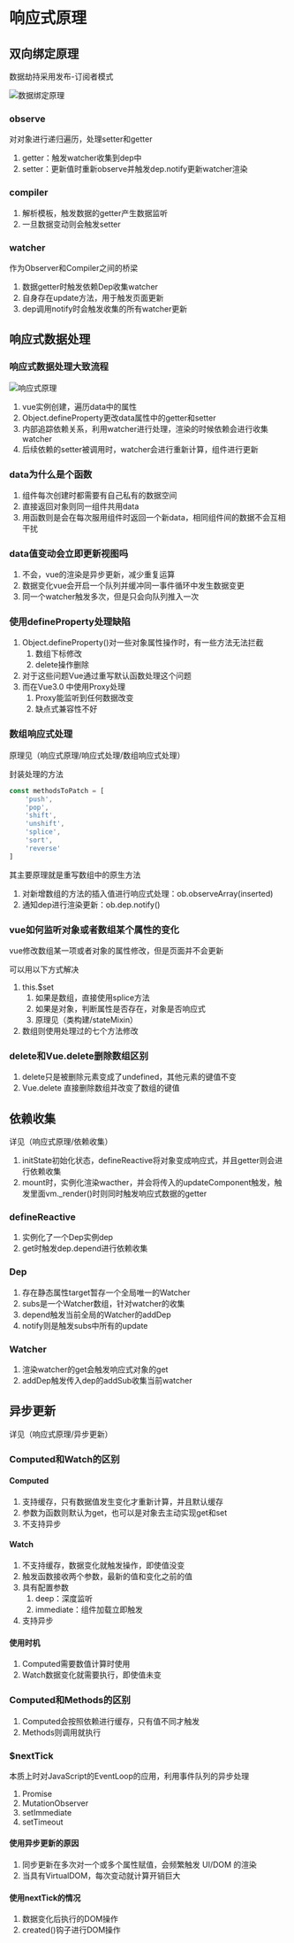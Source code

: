 # 响应式原理

## 双向绑定原理

数据劫持采用发布-订阅者模式

![数据绑定原理](assets/04-数据绑定原理.png)

### observe

对对象进行递归遍历，处理setter和getter
1. getter：触发watcher收集到dep中
2. setter：更新值时重新observe并触发dep.notify更新watcher渲染

### compiler

1. 解析模板，触发数据的getter产生数据监听
2. 一旦数据变动则会触发setter

### watcher

作为Observer和Compiler之间的桥梁
1. 数据getter时触发依赖Dep收集watcher
2. 自身存在update方法，用于触发页面更新
3. dep调用notify时会触发收集的所有watcher更新

## 响应式数据处理

### 响应式数据处理大致流程

![响应式原理](assets/04-响应式原理.png)

1. vue实例创建，遍历data中的属性
2. Object.defineProperty更改data属性中的getter和setter
3. 内部追踪依赖关系，利用watcher进行处理，渲染的时候依赖会进行收集watcher
4. 后续依赖的setter被调用时，watcher会进行重新计算，组件进行更新

### data为什么是个函数

1. 组件每次创建时都需要有自己私有的数据空间
2. 直接返回对象则同一组件共用data
3. 用函数则是会在每次服用组件时返回一个新data，相同组件间的数据不会互相干扰

### data值变动会立即更新视图吗

1. 不会，vue的渲染是异步更新，减少重复运算
2. 数据变化vue会开启一个队列并缓冲同一事件循环中发生数据变更
3. 同一个watcher触发多次，但是只会向队列推入一次

### 使用defineProperty处理缺陷

1. Object.defineProperty()对一些对象属性操作时，有一些方法无法拦截
   1. 数组下标修改
   2. delete操作删除
2. 对于这些问题Vue通过重写默认函数处理这个问题
3. 而在Vue3.0 中使用Proxy处理
   1. Proxy能监听到任何数据改变
   2. 缺点式兼容性不好

### 数组响应式处理

原理见（响应式原理/响应式处理/数组响应式处理）

封装处理的方法

```js
const methodsToPatch = [
    'push',
    'pop',
    'shift',
    'unshift',
    'splice',
    'sort',
    'reverse'
]
```

其主要原理就是重写数组中的原生方法
1. 对新增数组的方法的插入值进行响应式处理：ob.observeArray(inserted)
2. 通知dep进行渲染更新：ob.dep.notify()

### vue如何监听对象或者数组某个属性的变化

vue修改数组某一项或者对象的属性修改，但是页面并不会更新

可以用以下方式解决

1. this.$set
   1. 如果是数组，直接使用splice方法
   2. 如果是对象，判断属性是否存在，对象是否响应式
   3. 原理见（类构建/stateMixin）
2. 数组则使用处理过的七个方法修改

### delete和Vue.delete删除数组区别

1. delete只是被删除元素变成了undefined，其他元素的键值不变
2. Vue.delete 直接删除数组并改变了数组的键值

## 依赖收集

详见（响应式原理/依赖收集）

1. initState初始化状态，defineReactive将对象变成响应式，并且getter则会进行依赖收集
2. mount时，实例化渲染wacther，并会将传入的updateComponent触发，触发里面vm._render()时则同时触发响应式数据的getter

### defineReactive

1. 实例化了一个Dep实例dep
2. get时触发dep.depend进行依赖收集

### Dep

1. 存在静态属性target暂存一个全局唯一的Watcher
2. subs是一个Watcher数组，针对watcher的收集
3. depend触发当前全局的Watcher的addDep
4. notify则是触发subs中所有的update

### Watcher

1. 渲染watcher的get会触发响应式对象的get
2. addDep触发传入dep的addSub收集当前watcher

## 异步更新

详见（响应式原理/异步更新）

### Computed和Watch的区别

#### Computed

1. 支持缓存，只有数据值发生变化才重新计算，并且默认缓存
2. 参数为函数则默认为get，也可以是对象去主动实现get和set
3. 不支持异步

#### Watch

1. 不支持缓存，数据变化就触发操作，即使值没变
2. 触发函数接收两个参数，最新的值和变化之前的值
3. 具有配置参数
   1. deep：深度监听
   2. immediate：组件加载立即触发
4. 支持异步

#### 使用时机

1. Computed需要数值计算时使用
2. Watch数据变化就需要执行，即使值未变

### Computed和Methods的区别

1. Computed会按照依赖进行缓存，只有值不同才触发
2. Methods则调用就执行

### $nextTick

本质上时对JavaScript的EventLoop的应用，利用事件队列的异步处理
1. Promise
2. MutationObserver
3. setImmediate
4. setTimeout

#### 使用异步更新的原因

1. 同步更新在多次对一个或多个属性赋值，会频繁触发 UI/DOM 的渲染
2. 当具有VirtualDOM，每次变动就计算开销巨大

#### 使用nextTick的情况

1. 数据变化后执行的DOM操作
2. created()钩子进行DOM操作
